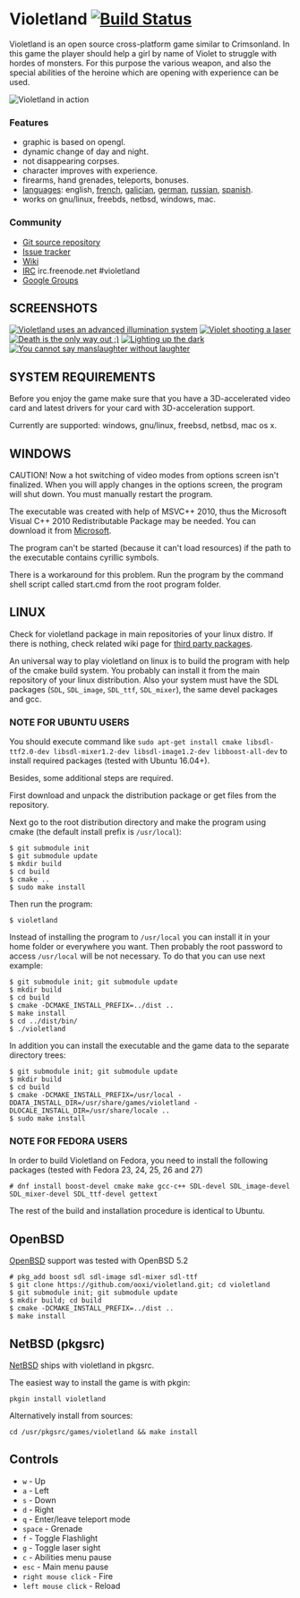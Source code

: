 Violetland [![Build Status](https://travis-ci.org/ooxi/violetland.svg?branch=master)](https://travis-ci.org/ooxi/violetland)
==========

Violetland is an open source cross-platform game similar to Crimsonland. In this game the player should help a girl by name of Violet to struggle with hordes of monsters. For this purpose the various weapon, and also the special abilities of the heroine which are opening with experience can be used.

![Violetland in action](http://violetland.github.com/images/screenshots/sample.gif)

### Features

 * graphic is based on opengl.
 * dynamic change of day and night.
 * not disappearing corpses.
 * character improves with experience.
 * firearms, hand grenades, teleports, bonuses.
 * [languages](http://www.getlocalization.com/violetland/): english, [french](https://www.getlocalization.com/violetland/editor/8553/), [galician](https://www.getlocalization.com/violetland/editor/8554/), [german](https://www.getlocalization.com/violetland/editor/8549/), [russian](https://www.getlocalization.com/violetland/editor/8551/), [spanish](https://www.getlocalization.com/violetland/editor/8552/).
 * works on gnu/linux, freebds, netbsd, windows, mac.

### Community

 * [Git source repository](https://github.com/ooxi/violetland)
 * [Issue tracker](https://github.com/ooxi/violetland/issues)
 * [Wiki](https://github.com/ooxi/violetland/wiki)
 * [IRC](http://webchat.freenode.net/?channels=violetland) irc.freenode.net #violetland
 * [Google Groups](http://groups.google.com/group/violetland)

SCREENSHOTS
-----------

[![Violetland uses an advanced illumination system](http://violetland.github.com/images/screenshots/thumbnail/violetland-illumination-200x150.png)](http://violetland.github.com/images/screenshots/original/violetland-illumination.png)
[![Violet shooting a laser](http://violetland.github.com/images/screenshots/thumbnail/violetland-laser-200x150.png)](http://violetland.github.com/images/screenshots/original/violetland-laser.png)
[![Death is the only way out ;)](http://violetland.github.com/images/screenshots/thumbnail/violetland-death-200x150.png)](http://violetland.github.com/images/screenshots/original/violetland-death.png)
[![Lighting up the dark](http://violetland.github.com/images/screenshots/thumbnail/violetland-flashlight-200x150.png)](http://violetland.github.com/images/screenshots/original/violetland-flashlight.png)
[![You cannot say manslaughter without laughter](http://violetland.github.com/images/screenshots/thumbnail/violetland-massacre-200x150.jpg)](http://violetland.github.com/images/screenshots/original/violetland-massacre.jpg)

SYSTEM REQUIREMENTS
-------------------

Before you enjoy the game make sure that you have a 3D-accelerated video card and latest drivers for your card with 3D-acceleration support.

Currently are supported: windows, gnu/linux, freebsd, netbsd, mac os x.

WINDOWS
-------

CAUTION! Now a hot switching of video modes from options screen isn't finalized. When you will apply changes in the options screen, the program will shut down. You must manually restart the program.

The executable was created with help of MSVC++ 2010, thus the Microsoft Visual C++ 2010 Redistributable Package may be needed. You can download it from [Microsoft](http://www.microsoft.com/downloads/en/details.aspx?FamilyID=a7b7a05e-6de6-4d3a-a423-37bf0912db84&displaylang=en).

The program can't be started (because it can't load resources) if the path to the executable contains cyrillic symbols.

There is a workaround for this problem. Run the program by the command shell script called start.cmd from the root program folder.

LINUX
-----

Check for violetland package in main repositories of your linux distro. If there is nothing, check related wiki page for [third party packages](https://github.com/ooxi/violetland/wiki/Third-Pary-Packages).

An universal way to play violetland on linux is to build the program with help of the cmake build system. You probably can install it from the main repository of your linux distribution.
Also your system must have the SDL packages (`SDL`, `SDL_image`, `SDL_ttf`, `SDL_mixer`), the same devel packages and gcc.


### NOTE FOR UBUNTU USERS
You should execute command like `sudo apt-get install cmake libsdl-ttf2.0-dev libsdl-mixer1.2-dev libsdl-image1.2-dev libboost-all-dev` to install required packages (tested with Ubuntu 16.04+).

Besides, some additional steps are required.

First download and unpack the distribution package or get files from the repository.

Next go to the root distribution directory and make the program using cmake (the default install prefix is `/usr/local`):

    $ git submodule init
    $ git submodule update
    $ mkdir build
    $ cd build
    $ cmake ..
    $ sudo make install 

Then run the program:

    $ violetland

Instead of installing the program to `/usr/local` you can install it in your home folder or everywhere you want. Then probably the root password to access `/usr/local` will be not necessary. To do that you can use next example:

    $ git submodule init; git submodule update
    $ mkdir build
    $ cd build
    $ cmake -DCMAKE_INSTALL_PREFIX=../dist ..
    $ make install
    $ cd ../dist/bin/
    $ ./violetland

In addition you can install the executable and the game data to the separate directory trees:

    $ git submodule init; git submodule update
    $ mkdir build
    $ cd build
    $ cmake -DCMAKE_INSTALL_PREFIX=/usr/local -DDATA_INSTALL_DIR=/usr/share/games/violetland -DLOCALE_INSTALL_DIR=/usr/share/locale ..
    $ sudo make install


### NOTE FOR FEDORA USERS

In order to build Violetland on Fedora, you need to install the following packages (tested with Fedora 23, 24, 25, 26 and 27)

    # dnf install boost-devel cmake make gcc-c++ SDL-devel SDL_image-devel SDL_mixer-devel SDL_ttf-devel gettext

The rest of the build and installation procedure is identical to Ubuntu.


OpenBSD
-------

[OpenBSD](http://www.openbsd.org/) support was tested with OpenBSD 5.2

    # pkg_add boost sdl sdl-image sdl-mixer sdl-ttf
    $ git clone https://github.com/ooxi/violetland.git; cd violetland
    $ git submodule init; git submodule update
    $ mkdir build; cd build
    $ cmake -DCMAKE_INSTALL_PREFIX=../dist ..
    $ make install


NetBSD (pkgsrc)
---------------

[NetBSD](http://www.netbsd.org/) ships with violetland in pkgsrc.

The easiest way to install the game is with pkgin:

    pkgin install violetland

Alternatively install from sources:

    cd /usr/pkgsrc/games/violetland && make install


Controls
--------

 * `w` - Up
 * `a` - Left
 * `s` - Down
 * `d` - Right
 * `q` - Enter/leave teleport mode
 * `space` - Grenade
 * `f` - Toggle Flashlight
 * `g` - Toggle laser sight
 * `c` - Abilities menu pause
 * `esc` - Main menu pause
 * `right mouse click` - Fire
 * `left mouse click` - Reload
